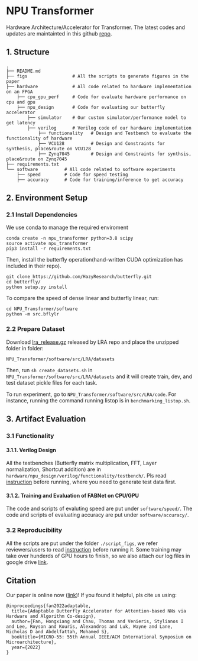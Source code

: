# NPU Transformer
Hardware Architecture/Accelerator for Transformer. The latest codes and updates are maintainted in this github [repo](https://github.com/os-hxfan/Butterfly_Acc).
## 1. Structure

```
.
├── README.md
├── figs                 # All the scripts to generate figures in the paper
├── hardware             # All code related to hardware implementation on an FPGA
    ├── cpu_gpu_perf     # Code for evaluate hardware performance on cpu and gpu
    ├── npu_design       # Code for evaluating our butterfly accelerator
        ├── simulator    # Our custom simulator/performance model to get latency
        ├── verilog      # Verilog code of our hardware implementation
            ├── functionality   # Design and Testbench to evaluate the functionality of hardware
            ├── VCU128          # Design and Constraints for synthesis, place&route on VCU128
            ├── Zynq7045        # Design and Constraints for synthsis, place&route on Zynq7045
├── requirements.txt        
└── software          # All code related to software experiments   
    ├── speed         # Code for speed testing
    ├── accuracy      # Code for training/inference to get accuracy
```

## 2. Environment Setup
### 2.1 Install Dependencies
We use conda to manage the required enviroment
```
conda create -n npu_transformer python=3.8 scipy
source activate npu_transformer
pip3 install -r requirements.txt
```

Then, install the butterfly operation(hand-written CUDA optimization has included in their repo).
```
git clone https://github.com/HazyResearch/butterfly.git
cd butterfly/
python setup.py install
```

To compare the speed of dense linear and butterfly linear, run:
```
cd NPU_Transformer/software
python -m src.bflylr
```

### 2.2 Prepare Dataset
Download [lra_release.gz](https://storage.googleapis.com/long-range-arena/lra_release.gz) released by LRA repo and place the unzipped folder in folder: 
```
NPU_Transformer/software/src/LRA/datasets
```
Then, run `sh create_datasets.sh` in `NPU_Transformer/software/src/LRA/datasets` and it will create train, dev, and test dataset pickle files for each task.

To run experiment, go to `NPU_Transformer/software/src/LRA/code`. For instance, running the command running listop is in `benchmarking_listop.sh`.

## 3. Artifact Evaluation

### 3.1 Functionality

#### 3.1.1. Verilog Design
All the testbenches (Butterfly matrix multiplication, FFT, Layer normalization, Shortcut addition) are in `hardware/npu_design/verilog/functionality/testbench/`. Pls read [instruction](./hardware/npu_design/verilog/functionality/testbench/README.md) before running, where you need to generate test data first.

#### 3.1.2. Training and Evaluation of FABNet on CPU/GPU
The code and scripts of evaluting speed are put under `software/speed/`.
The code and scripts of evaluating accuracy are put under `software/accuracy/`.


### 3.2 Reproducibility

All the scripts are put under the folder `./script_figs`, we refer reviewers/users to read [instruction](./script_figs/README.md) before running it. Some training may take over hunderds of GPU hours to finish, so we also attach our log files in google drive [link](https://drive.google.com/drive/folders/1zn38AjjQvqHZh-xsmeeIFK2BA-poIRAn?usp=sharing).

## Citation 

Our paper is online now ([link](https://arxiv.org/pdf/2209.09570.pdf))! If you found it helpful, pls cite us using:


``` 
@inproceedings{fan2022adaptable,
  title={Adaptable Butterfly Accelerator for Attention-based NNs via Hardware and Algorithm Co-design},
  author={Fan, Hongxiang and Chau, Thomas and Venieris, Stylianos I and Lee, Royson and Kouris, Alexandros and Luk, Wayne and Lane, Nicholas D and Abdelfattah, Mohamed S},
  booktitle={MICRO-55: 55th Annual IEEE/ACM International Symposium on Microarchitecture},
  year={2022}
}

```

